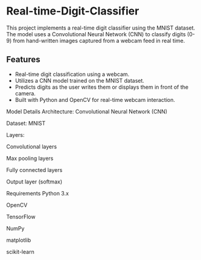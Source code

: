 # Real-time-Digit-Classifier

This project implements a real-time digit classifier using the MNIST dataset. The model uses a Convolutional Neural Network (CNN) to classify digits (0-9) from hand-written images captured from a webcam feed in real time.

## Features
- Real-time digit classification using a webcam.
- Utilizes a CNN model trained on the MNIST dataset.
- Predicts digits as the user writes them or displays them in front of the camera.
- Built with Python and OpenCV for real-time webcam interaction.
  
Model Details
Architecture: Convolutional Neural Network (CNN)

Dataset: MNIST

Layers:

Convolutional layers

Max pooling layers

Fully connected layers

Output layer (softmax)


Requirements
Python 3.x

OpenCV

TensorFlow

NumPy

matplotlib

scikit-learn
